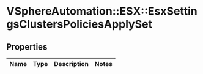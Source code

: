 # VSphereAutomation::ESX::EsxSettingsClustersPoliciesApplySet

## Properties
Name | Type | Description | Notes
------------ | ------------- | ------------- | -------------


